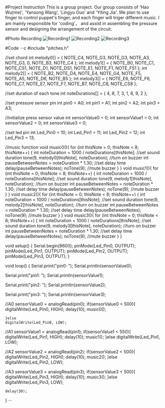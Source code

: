 #Project Instruction
This is a group project. Our group consists of 'Hao Wu(me)', 'Yansong Wang', 'Lingyu Guo' and 'Yiting Jia'. We plan to use finger to control puppet's finger, and each finger will triger different music.
I am mainly responsible for 'coding'， and assist in assembling the pressure sensor and designing the arrangement of the circuit.

#Photo Recording
![Recording1](https://user-images.githubusercontent.com/91842476/143960686-49359c61-d44f-49d7-ae11-dbde6e512bd6.JPG)
![Recording2](https://user-images.githubusercontent.com/91842476/143960696-41aa121f-ccfe-41c0-ad37-e351e6d314ad.JPG)
![Recording3](https://user-images.githubusercontent.com/91842476/143960704-01b69665-2ddf-4921-98ae-97bf0498a011.JPG)

#Code
···c
#include "pitches.h"

//set chord
int melody0[] = {
  NOTE_C4, NOTE_G3, NOTE_G3, NOTE_A3, NOTE_G3, 0, NOTE_B3, NOTE_C4
};
int melody1[] = {
  NOTE_B0, NOTE_C1, NOTE_CS1, NOTE_D1, NOTE_DS1, NOTE_E1, NOTE_F1, NOTE_FS1
};
int melody2[] = {
  NOTE_B2, NOTE_D4, NOTE_E4, NOTE_G4, NOTE_F5, NOTE_A5, NOTE_D6, NOTE_B5
};
int melody3[] = {
  NOTE_E6, NOTE_F6, NOTE_C7, NOTE_E7, NOTE_F7, NOTE_B7, NOTE_C8, NOTE_CS8
};

//set duration of each tone
int noteDurations[] = {
  4, 8, 7, 3, 1, 6, 9, 2
};

//set pressure sensor pin
int pin0 = A0;
int pin1 = A1;
int pin2 = A2;
int pin3 = A3;

//initialize press sensor value
int sensorValue0 = 0;
int sensorValue1 = 0;
int sensorValue2 = 0;
int sensorValue3 = 0;

//set led pin
int Led_Pin0 = 10;
int Led_Pin1 = 11;
int Led_Pin2 = 12;
int Led_Pin3 = 13;

//music function
void music0(){
  for (int thisNote = 0; thisNote < 8; thisNote++) {
    int noteDuration = 1000 / noteDurations[thisNote];  //set sound duration
    tone(9, melody0[thisNote], noteDuration);            //turn on buzzer
    int pauseBetweenNotes = noteDuration * 1.30;        //set delay time
    delay(pauseBetweenNotes);
    noTone(9);                                          //mute buzzer
  }
}
void music1(){
  for (int thisNote = 0; thisNote < 8; thisNote++) {
    int noteDuration = 1000 / noteDurations[thisNote];  //set sound duration
    tone(9, melody1[thisNote], noteDuration);            //turn on buzzer
    int pauseBetweenNotes = noteDuration * 1.30;        //set delay time
    delay(pauseBetweenNotes);
    noTone(9);                                          //mute buzzer
  }
}
void music2(){
  for (int thisNote = 0; thisNote < 8; thisNote++) {
    int noteDuration = 1000 / noteDurations[thisNote];  //set sound duration
    tone(9, melody2[thisNote], noteDuration);            //turn on buzzer
    int pauseBetweenNotes = noteDuration * 1.30;        //set delay time
    delay(pauseBetweenNotes);
    noTone(9);                                          //mute buzzer
  }
}
void music3(){
  for (int thisNote = 0; thisNote < 8; thisNote++) {
    int noteDuration = 1000 / noteDurations[thisNote];  //set sound duration
    tone(9, melody3[thisNote], noteDuration);            //turn on buzzer
    int pauseBetweenNotes = noteDuration * 1.30;        //set delay time
    delay(pauseBetweenNotes);
    noTone(9);                                          //mute buzzer
  }
}

void setup() {
  Serial.begin(9600);
  pinMode(Led_Pin0, OUTPUT); 
  pinMode(Led_Pin1, OUTPUT);
  pinMode(Led_Pin2, OUTPUT);
  pinMode(Led_Pin3, OUTPUT);
}

void loop() {
  Serial.print("pin0: ");
  Serial.println(sensorValue0);

  Serial.print("pin1: ");
  Serial.println(sensorValue1);  
  
  Serial.print("pin2: ");
  Serial.println(sensorValue2);

  Serial.print("pin3: ");
  Serial.println(sensorValue3);
  
  //A0
  sensorValue0 = analogRead(pin0);
  if(sensorValue0 < 500){
      digitalWrite(Led_Pin0, HIGH);
      delay(10);
      music0();
      
    }else
    digitalWrite(Led_Pin0, LOW);

  //A1
  sensorValue1 = analogRead(pin1);
  if(sensorValue1 < 550){
      digitalWrite(Led_Pin1, HIGH);
      delay(10);
      music1();
    }else
    digitalWrite(Led_Pin1, LOW);

  //A2
  sensorValue2 = analogRead(pin2);
  if(sensorValue2 < 500){
      digitalWrite(Led_Pin2, HIGH);
      delay(10);
      music2();
    }else
    digitalWrite(Led_Pin2, LOW);

  //A3
  sensorValue3 = analogRead(pin3);
  if(sensorValue3 < 500){
      digitalWrite(Led_Pin3, HIGH);
      delay(10);
      music3();
    }else
    digitalWrite(Led_Pin3, LOW);

    
    delay(30);
} 
···

